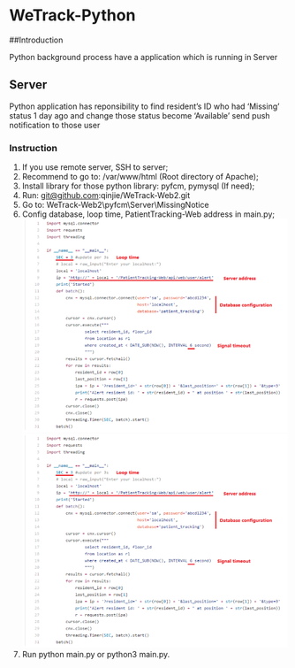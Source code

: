 # WeTrack-Python

##Introduction

Python background process have a application which is running in Server 
    
## Server

Python application has reponsibility to find resident’s ID who had ‘Missing’ status 1 day ago and change those status become ‘Available’ send push notification to those user

### Instruction

1.	If you use remote server, SSH to server;
2.	Recommend to go to: /var/www/html (Root directory of Apache);
3.	Install library for those python library: pyfcm, pymysql (If need);
4.	Run: git@github.com:qinjie/WeTrack-Web2.git
5.	Go to: WeTrack-Web2\pyfcm\Server\MissingNotice
6.	Config database, loop time, PatientTracking-Web address in main.py;
	<br> ![Config Image](https://github.com/qinjie/PatientTracking-Python/blob/master/config_server.png)
	<br> ![Config Image](https://github.com/qinjie/PatientTracking-Python/blob/master/config_server.png)
7.	Run python main.py or python3 main.py.
